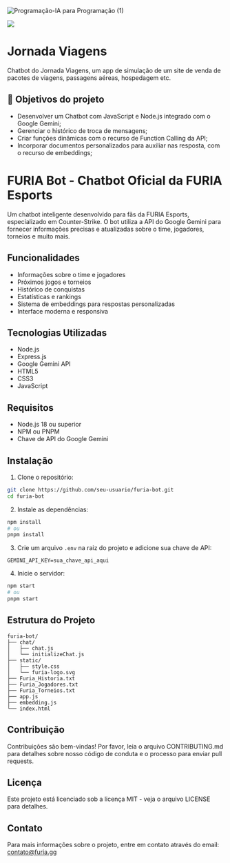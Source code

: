 ![Programação-IA para Programação (1)](https://github.com/jacqueline-oliveira/3752-gemini-com-node/assets/66698429/ff93b020-9606-4419-a251-d8b5904f6195)


![](https://img.shields.io/github/license/alura-cursos/android-com-kotlin-personalizando-ui)

# Jornada Viagens

Chatbot do Jornada Viagens, um app de simulação de um site de venda de pacotes de viagens, passagens aéreas, hospedagem etc.

## 🔨 Objetivos do projeto


- Desenvolver um Chatbot com JavaScript e Node.js integrado com o Google Gemini;
- Gerenciar o histórico de troca de mensagens;
- Criar funções dinâmicas com o recurso de Function Calling da API;
- Incorporar documentos personalizados para auxiliar nas resposta, com o recurso de embeddings;

# FURIA Bot - Chatbot Oficial da FURIA Esports

Um chatbot inteligente desenvolvido para fãs da FURIA Esports, especializado em Counter-Strike. O bot utiliza a API do Google Gemini para fornecer informações precisas e atualizadas sobre o time, jogadores, torneios e muito mais.

## Funcionalidades

- Informações sobre o time e jogadores
- Próximos jogos e torneios
- Histórico de conquistas
- Estatísticas e rankings
- Sistema de embeddings para respostas personalizadas
- Interface moderna e responsiva

## Tecnologias Utilizadas

- Node.js
- Express.js
- Google Gemini API
- HTML5
- CSS3
- JavaScript

## Requisitos

- Node.js 18 ou superior
- NPM ou PNPM
- Chave de API do Google Gemini

## Instalação

1. Clone o repositório:
```bash
git clone https://github.com/seu-usuario/furia-bot.git
cd furia-bot
```

2. Instale as dependências:
```bash
npm install
# ou
pnpm install
```

3. Crie um arquivo `.env` na raiz do projeto e adicione sua chave de API:
```
GEMINI_API_KEY=sua_chave_api_aqui
```

4. Inicie o servidor:
```bash
npm start
# ou
pnpm start
```

## Estrutura do Projeto

```
furia-bot/
├── chat/
│   ├── chat.js
│   └── initializeChat.js
├── static/
│   ├── style.css
│   └── furia-logo.svg
├── Furia_Historia.txt
├── Furia_Jogadores.txt
├── Furia_Torneios.txt
├── app.js
├── embedding.js
└── index.html
```

## Contribuição

Contribuições são bem-vindas! Por favor, leia o arquivo CONTRIBUTING.md para detalhes sobre nosso código de conduta e o processo para enviar pull requests.

## Licença

Este projeto está licenciado sob a licença MIT - veja o arquivo LICENSE para detalhes.

## Contato

Para mais informações sobre o projeto, entre em contato através do email: contato@furia.gg
